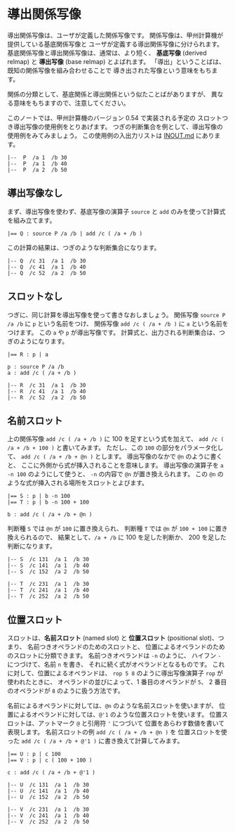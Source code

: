 # 導出関係写像


導出関係写像は、ユーザが定義した関係写像です。
関係写像は、甲州計算機が提供している基底関係写像と
ユーザが定義する導出関係写像に分けられます。
基底関係写像と導出関係写像は、通常は、より短く、
**基底写像** (derived relmap) と
**導出写像** (base relmap) とよばれます。
「導出」ということばは、既知の関係写像を組み合わせることで
導き出された写像という意味をもちます。

関係の分類として、基底関係と導出関係という似たことばがありますが、
異なる意味をもちますので、注意してください。

このノートでは、甲州計算機のバージョン 0.54 で実装される予定の
スロットつき導出写像の使用例をとりあげます。
つぎの判断集合を例として、導出写像の使用例をみてみましょう。
この使用例の入出力リストは [INOUT.md] にあります。

```
|--  P  /a 1  /b 30
|--  P  /a 1  /b 40
|--  P  /a 2  /b 50
```



導出写像なし
------------------------------------------------------------------

まず、導出写像を使わず、基底写像の演算子 `source` と
`add` のみを使って計算式を組み立てます。

```
|== Q : source P /a /b | add /c ( /a + /b )
```

この計算の結果は、つぎのような判断集合になります。

```
|-- Q  /c 31  /a 1  /b 30
|-- Q  /c 41  /a 1  /b 40
|-- Q  /c 52  /a 2  /b 50
```



スロットなし
------------------------------------------------------------------

つぎに、同じ計算を導出写像を使って書きなおしましょう。
関係写像 `source P /a /b` に `p` という名前をつけ、
関係写像 `add /c ( /a + /b )` に `a` という名前をつけます。
この `a` や `p` が導出写像です。
計算式と、出力される判断集合は、つぎのようになります。

```
|== R : p | a

p : source P /a /b
a : add /c ( /a + /b )
```

```
|-- R  /c 31  /a 1  /b 30
|-- R  /c 41  /a 1  /b 40
|-- R  /c 52  /a 2  /b 50
```



名前スロット
------------------------------------------------------------------

上の関係写像 `add /c ( /a + /b )` に 100 を足すという式を加えて、
`add /c ( /a + /b + 100 )` と書いてみます。
ただし、この `100` の部分をパラメータ化して、
`add /c ( /a + /b + @n )` とします。
導出写像のなかで `@n` のように書くと、
ここに外側から式が挿入されることを意味します。
導出写像の演算子を `a -n 100` のようにして使うと、
`-n` の内容で `@n` が置き換えられます。
この `@n` のような式が挿入される場所をスロットとよびます。

```
|== S : p | b -n 100
|== T : p | b -n 100 + 100

b : add /c ( /a + /b + @n )
```

判断種 `S` では `@n` が `100` に置き換えられ、
判断種 `T` では `@n` が `100 + 100` に置き換えられるので、
結果として、`/a + /b` に 100 を足した判断か、
200 を足した判断になります。

```
|-- S  /c 131  /a 1  /b 30
|-- S  /c 141  /a 1  /b 40
|-- S  /c 152  /a 2  /b 50

|-- T  /c 231  /a 1  /b 30
|-- T  /c 241  /a 1  /b 40
|-- T  /c 252  /a 2  /b 50
```


位置スロット
------------------------------------------------------------------

スロットは、**名前スロット** (named slot) と
**位置スロット** (positional slot)、つまり、
名前つきオペランドのためのスロットと、
位置によるオペランドのためのスロットに分類できます。
名前つきオペランドは `-n` のように、
ハイフン `-` につづけて、名前 `n` を書き、
それに続く式がオペランドとなるものです。
これに対して、位置によるオペランドは、
`rop 5 8` のように導出写像演算子 `rop` が使われたときに、
オペランドの並びによって、1 番目のオペランドが `5`、
2 番目のオペランドが `8` のように扱う方法です。

名前によるオペランドに対しては、`@n` のような名前スロットを使いますが、
位置によるオペランドに対しては、`@'1` のような位置スロットを使います。
位置スロットは、アットマーク `@` と引用符 `'` につづいて
位置をあらわす数値を書いて表現します。
名前スロットの例 `add /c ( /a + /b + @n )` を
位置スロットを使った `add /c ( /a + /b + @'1 )`
に書き換えて計算してみます。

```
|== U : p | c 100
|== V : p | c ( 100 + 100 )

c : add /c ( /a + /b + @'1 )
```

```
|-- U  /c 131  /a 1  /b 30
|-- U  /c 141  /a 1  /b 40
|-- U  /c 152  /a 2  /b 50

|-- V  /c 231  /a 1  /b 30
|-- V  /c 241  /a 1  /b 40
|-- V  /c 252  /a 2  /b 50
```


[INOUT.md]: INOUT.md

